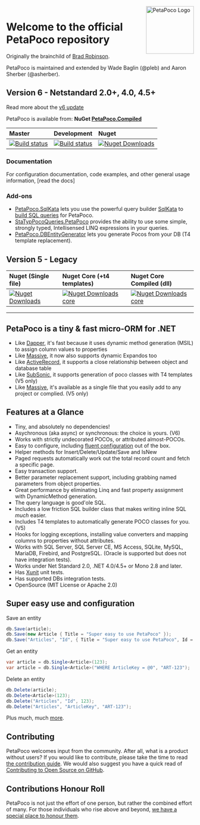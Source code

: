 <img align="right" alt="PetaPoco Logo" width="128" src="https://raw.githubusercontent.com/CollaboratingPlatypus/PetaPoco/master/Media/Logo2/PetaPocoLogo2_256.png">

# Welcome to the official PetaPoco repository

Originally the brainchild of [Brad Robinson].

PetaPoco is maintained and extended by Wade Baglin (@pleb) and Aaron Sherber (@asherber).

## Version 6 - Netstandard 2.0+, 4.0, 4.5+

Read more about the [v6 update](https://github.com/CollaboratingPlatypus/PetaPoco/wiki/V6NetStandard2-0)

PetaPoco is available from: **NuGet [PetaPoco.Compiled](https://www.nuget.org/packages/PetaPoco.Compiled)**

|Master|Development|Nuget|
|:-----|:----------|:----|
|[![Build status](https://ci.appveyor.com/api/projects/status/1vodaox1reremsvj/branch/master?svg=true)](https://ci.appveyor.com/project/collaboratingplatypus/petapoco/branch/master)|[![Build status](https://ci.appveyor.com/api/projects/status/1vodaox1reremsvj/branch/development?svg=true)](https://ci.appveyor.com/project/collaboratingplatypus/petapoco/branch/development)|[![Nuget Downloads](https://buildstats.info/nuget/PetaPoco.Compiled)](https://www.nuget.org/packages/PetaPoco.Compiled/)|

### Documentation

For configuration documentation, code examples, and other general usage information, [read the docs]

### Add-ons

* [PetaPoco.SqlKata](https://github.com/asherber/PetaPoco.SqlKata) lets you use the powerful query builder [SqlKata](https://sqlkata.com) to [build SQL queries](https://github.com/CollaboratingPlatypus/PetaPoco/wiki/Building-SQL-Queries) for PetaPoco.
* [StaTypPocoQueries.PetaPoco](https://github.com/asherber/StaTypPocoQueries.PetaPoco) provides the ability to use some simple, strongly typed, Intellisensed LINQ expressions in your queries.
* [PetaPoco.DBEntityGenerator](https://github.com/hippasus/PetaPoco.DBEntityGenerator) lets you generate Pocos from your DB (T4 template replacement).

## Version 5 - Legacy

|Nuget (Single file)|Nuget Core (+t4 templates)|Nuget Core Compiled (dll)|
|:----|:---------|:------------------|
|[![Nuget Downloads](https://buildstats.info/nuget/PetaPoco)](https://www.nuget.org/packages/PetaPoco/)|[![Nuget Downloads core](https://buildstats.info/nuget/PetaPoco.Core)](https://www.nuget.org/packages/PetaPoco.Core)|[![Nuget Downloads core](https://buildstats.info/nuget/PetaPoco.Core.Compiled)](https://www.nuget.org/packages/PetaPoco.Core.Compiled)|

---

## PetaPoco is a tiny & fast micro-ORM for .NET

* Like [Dapper], it's fast because it uses dynamic method generation (MSIL) to assign column values to properties
* Like [Massive], it now also supports dynamic Expandos too
* Like [ActiveRecord], it supports a close relationship between object and database table
* Like [SubSonic], it supports generation of poco classes with T4 templates (V5 only)
* Like [Massive], it's available as a single file that you easily add to any project or complied. (V5 only)

## Features at a Glance

* Tiny, and absolutely no dependencies!
* Asychronous (aka async) or synchronous: the choice is yours. (V6)
* Works with strictly undecorated POCOs, or attributed almost-POCOs.
* Easy to configure, including [fluent configuration] out of the box.
* Helper methods for Insert/Delete/Update/Save and IsNew
* Paged requests automatically work out the total record count and fetch a specific page.
* Easy transaction support.
* Better parameter replacement support, including grabbing named parameters from object properties.
* Great performance by eliminating Linq and fast property assignment with DynamicMethod generation.
* The query language is good'ole SQL.
* Includes a low friction SQL builder class that makes writing inline SQL *much* easier.
* Includes T4 templates to automatically generate POCO classes for you. (V5)
* Hooks for logging exceptions, installing value converters and mapping columns to properties without attributes.
* Works with SQL Server, SQL Server CE, MS Access, SQLite, MySQL, MariaDB, Firebird, and PostgreSQL. (Oracle is supported but does not have integration tests).
* Works under Net Standard 2.0, .NET 4.0/4.5+ or Mono 2.8 and later.
* Has [Xunit] unit tests.
* Has supported DBs integration tests.
* OpenSource (MIT License or Apache 2.0)

## Super easy use and configuration

Save an entity
```c#
db.Save(article);
db.Save(new Article { Title = "Super easy to use PetaPoco" });
db.Save("Articles", "Id", { Title = "Super easy to use PetaPoco", Id = Guid.New() });
```

Get an entity
```c#
var article = db.Single<Article>(123);
var article = db.Single<Article>("WHERE ArticleKey = @0", "ART-123");
```

Delete an entity
```c#
db.Delete(article);
db.Delete<Article>(123);
db.Delete("Articles", "Id", 123);
db.Delete("Articles", "ArticleKey", "ART-123");
```

Plus much, much [more](https://github.com/CollaboratingPlatypus/PetaPoco/wiki).

## Contributing

PetaPoco welcomes input from the community. After all, what is a product without users? If you would like to contribute, please take the time to read [the contribution guide]. We would also suggest you have a quick read of [Contributing to Open Source on GitHub].

## Contributions Honour Roll

PetaPoco is not just the effort of one person, but rather the combined effort of many. For those individuals who rise above and beyond, [we have a special place to honour them].

[Brad Robinson]:https://www.toptensoftware.com/
[Massive]:https://github.com/FransBouma/Massive
[Dapper]:https://github.com/StackExchange/dapper-dot-net
[SubSonic]:https://subsonic.github.io/
[ActiveRecord]:https://guides.rubyonrails.org/active_record_basics.html
[POCO]:https://en.wikipedia.org/wiki/Plain_Old_CLR_Object
[CodingHorror]:https://web.archive.org/web/20160215051631/subsonicproject.com/docs/CodingHorror
[XUnit]:https://github.com/xunit/xunit
[See the docs]:https://github.com/CollaboratingPlatypus/PetaPoco/wiki
[the contribution guide]:./contributing.md
[Contributing to Open Source on GitHub]:https://guides.github.com/activities/contributing-to-open-source/
[we have a special place to honour them]:./honourRoll.md
[fluent configuration]:https://github.com/CollaboratingPlatypus/PetaPoco/wiki/Fluent-Configuration
